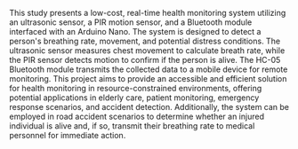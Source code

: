 This study presents a low-cost, real-time health monitoring system utilizing an ultrasonic sensor, a PIR motion sensor, and a Bluetooth module interfaced with an Arduino Nano. The system is designed to detect a person's breathing rate, movement, and potential distress conditions. The ultrasonic sensor measures chest movement to calculate breath rate, while the PIR sensor detects motion to confirm if the person is alive. The HC-05 Bluetooth module transmits the collected data to a mobile device for remote monitoring. This project aims to provide an accessible and efficient solution for health monitoring in resource-constrained environments, offering potential applications in elderly care, patient monitoring, emergency response scenarios, and accident detection. Additionally, the system can be employed in road accident scenarios to determine whether an injured individual is alive and, if so, transmit their breathing rate to medical personnel for immediate action.
